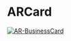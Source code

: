 # ARCard

[![AR-BusinessCard](https://img.youtube.com/vi/OXnTV7m6Tdw/0.jpg)](https://www.youtube.com/watch?v=OXnTV7m6Tdw)
